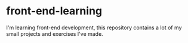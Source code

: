 # front-end-learning
I'm learning front-end development, this repository contains a lot of my small projects and exercises I've made.